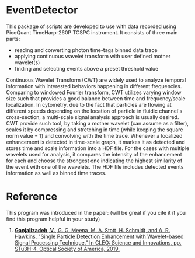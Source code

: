 # EventDetector
This package of scripts are developed to use with data recorded using PicoQuant TimeHarp-260P TCSPC instrument. It consists of three main parts:
- reading and converting photon time-tags binned data trace
- applying continuous wavelet transform with user defined mother wavelet(s)
- finding and selecting events above a preset threshold value

Continuous Wavelet Transform (CWT) are widely used to analyze temporal information with interested behaviors happening in different frequencies. Comparing to windowed Fourier transform, CWT utilizes varying window size such that provides a good balance between time and frequency/scale localization.
In cytometry, due to the fact that particles are flowing at different speeds depending on the location of particle in fluidic channel's cross-section, a multi-scale signal analysis approach is usually desired. CWT provide such tool, by taking a mother wavelet (can assume as a filter), scales it by compressing and stretching in time (while keeping the square norm value = 1) and convolving with the time trace. Whenever a localized enhancement is detected in time-scale graph, it markes it as detected and stores time and scale information into a HDF file. For the cases with multiple wavelets used for analysis, it compares the intensity of the enhancement for each and choose the strongest one indicating the highest similarity of the event with one of the wavelets. The HDF file includes detected events information as well as binned time traces.

# Reference
  This program was introduced in the paper:
  (will be great if you cite it if you find this program helpful in your study)
  
  1. [**Ganjalizadeh, V.**, G. G. Meena, M. A. Stott, H. Schmidt, and A. R. Hawkins. "Single Particle Detection Enhancement with Wavelet-based Signal Processing Technique." In CLEO: Science and Innovations, pp. STu3H-4. Optical Society of America, 2019.](https://doi.org/10.1364/CLEO_SI.2019.STu3H.4)
